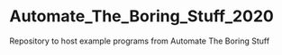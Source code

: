 # Automate_The_Boring_Stuff_2020

Repository to host example programs from Automate The Boring Stuff
